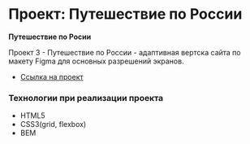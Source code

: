 # Проект: Путешествие по России

**Путешествие по Росии**

Проект 3 - Путешествие по России - адаптивная вертска сайта по макету Figma для основных разрешений экранов.

* [Ссылка на проект](https://mariaselivanova.github.io/russian-travel/)

### Технологии при реализации проекта
* HTML5
* CSS3(grid, flexbox)
* BEM

